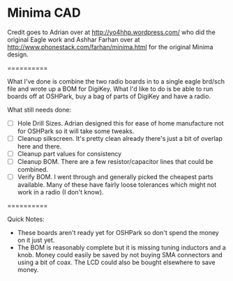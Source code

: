 Minima CAD
==========

Credit goes to Adrian over at http://yo4hhp.wordpress.com/ who did the original Eagle work and Ashhar Farhan over at http://www.phonestack.com/farhan/minima.html for the original Minima design.

==========

What I've done is combine the two radio boards in to a single eagle brd/sch file and wrote up a BOM for DigiKey.
What I'd like to do is be able to run boards off at OSHPark, buy a bag of parts of DigiKey and have a radio.

What still needs done:

- [ ] Hole Drill Sizes. Adrian designed this for ease of home manufacture not for OSHPark so it will take some tweaks.
- [ ] Cleanup silkscreen. It's pretty clean already there's just a bit of overlap here and there.
- [ ] Cleanup part values for consistency
- [ ] Cleanup BOM. There are a few resistor/capacitor lines that could be combined.
- [ ] Verify BOM. I went through and generally picked the cheapest parts available. Many of these have fairly loose tolerances which might not work in a radio (I don't know).

==========

Quick Notes:
- These boards aren't ready yet for OSHPark so don't spend the money on it just yet.
- The BOM is reasonably complete but it is missing tuning inductors and a knob. Money could easily be saved by not buying SMA connectors and using a bit of coax. The LCD could also be bought elsewhere to save money.
